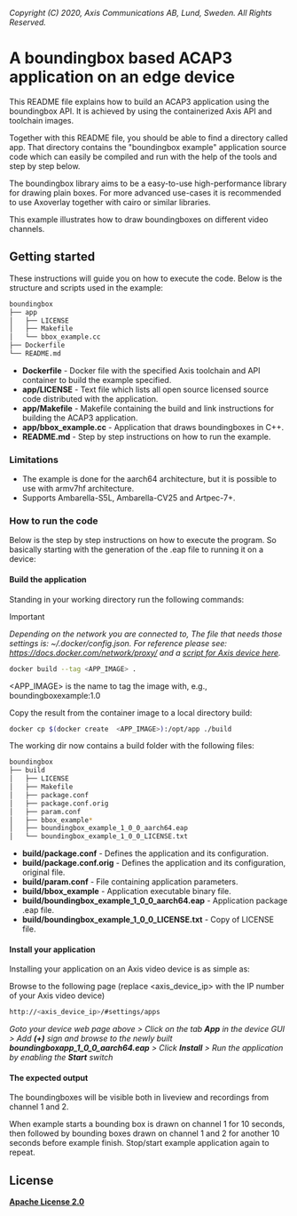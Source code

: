  *Copyright (C) 2020, Axis Communications AB, Lund, Sweden. All Rights Reserved.*

# A boundingbox based ACAP3 application on an edge device
This README file explains how to build an ACAP3 application using the boundingbox API. It is achieved by using the containerized Axis API and toolchain images.

Together with this README file, you should be able to find a directory called app. That directory contains the "boundingbox example" application source code which can easily be compiled and run with the help of the tools and step by step below.

The boundingbox library aims to be a easy-to-use high-performance library for drawing plain boxes. For more advanced use-cases it is recommended to use Axoverlay together with cairo or similar libraries.

This example illustrates how to draw boundingboxes on different video channels.

## Getting started
These instructions will guide you on how to execute the code. Below is the structure and scripts used in the example:

```bash
boundingbox
├── app
│   ├── LICENSE
│   ├── Makefile
│   └── bbox_example.cc
├── Dockerfile
└── README.md
```

* **Dockerfile** - Docker file with the specified Axis toolchain and API container to build the example specified.
* **app/LICENSE** - Text file which lists all open source licensed source code distributed with the application.
* **app/Makefile** - Makefile containing the build and link instructions for building the ACAP3 application.
* **app/bbox_example.cc** - Application that draws boundingboxes in C++.
* **README.md** - Step by step instructions on how to run the example.

### Limitations
* The example is done for the aarch64 architecture, but it is possible to use with armv7hf architecture.
* Supports Ambarella-S5L, Ambarella-CV25 and Artpec-7+.

### How to run the code
Below is the step by step instructions on how to execute the program. So basically starting with the generation of the .eap file to running it on a device:

#### Build the application
Standing in your working directory run the following commands:

> [!IMPORTANT]
> *Depending on the network you are connected to,
The file that needs those settings is: *~/.docker/config.json.*
For reference please see: https://docs.docker.com/network/proxy/ and a
[script for Axis device here](../FAQs.md#HowcanIset-upnetworkproxysettingsontheAxisdevice?).*

```bash
docker build --tag <APP_IMAGE> .
```

<APP_IMAGE> is the name to tag the image with, e.g., boundingboxexample:1.0

Copy the result from the container image to a local directory build:

```bash
docker cp $(docker create  <APP_IMAGE>):/opt/app ./build
```

The working dir now contains a build folder with the following files:

```bash
boundingbox
├── build
│   ├── LICENSE
│   ├── Makefile
│   ├── package.conf
│   ├── package.conf.orig
│   ├── param.conf
│   ├── bbox_example*
│   ├── boundingbox_example_1_0_0_aarch64.eap
│   └── boundingbox_example_1_0_0_LICENSE.txt
```

* **build/package.conf** - Defines the application and its configuration.
* **build/package.conf.orig** - Defines the application and its configuration, original file.
* **build/param.conf** - File containing application parameters.
* **build/bbox_example** - Application executable binary file.
* **build/boundingbox_example_1_0_0_aarch64.eap** - Application package .eap file.
* **build/boundingbox_example_1_0_0_LICENSE.txt** - Copy of LICENSE file.

#### Install your application
Installing your application on an Axis video device is as simple as:

Browse to the following page (replace <axis_device_ip> with the IP number of your Axis video device)

```bash
http://<axis_device_ip>/#settings/apps
```

*Goto your device web page above > Click on the tab **App** in the device GUI > Add **(+)** sign and browse to
the newly built **boundingboxapp_1_0_0_aarch64.eap** > Click **Install** > Run the application by enabling the **Start** switch*

#### The expected output
The boundingboxes will be visible both in liveview and recordings from channel 1 and 2.

When example starts a bounding box is drawn on channel 1 for 10 seconds, then followed by bounding boxes drawn on channel 1 and 2 for another 10 seconds before example finish. Stop/start example application again to repeat.

## License
**[Apache License 2.0](../LICENSE)**
